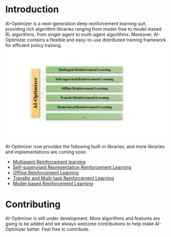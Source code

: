 
# Introduction
AI-Optimizer is a next-generation deep reinforcement learning suit, providing rich algorithm libraries ranging from model-free to model-based RL algorithms, from single-agent to multi-agent algorithms. Moreover, AI-Optimizer contains a flexible and easy-to-use distributed training framework for efficient policy training.
![](./images/AI_Optimizer_overview.png)

AI-Optimizer now provides the following built-in libraries, and more libraries and implementations are coming soon.
* [Multiagent Reinforcement learning](./libraries/MARL.md)
* [Self-supervised Representation Reinforcement Learning](./libraries/SSRL.md)
* [Offline Reinforcement Learning](./libraries/Offline_RL.md)
* [Transfer and Multi-task Reinforcement Learning](./libraries/Transfer_RL.md)
* [Model-based Reinforcement Learning](./libraries/MBRL.md)




# Contributing
AI-Optimizer is still under development. More algorithms and features are going to be added and we always welcome contributions to help make AI-Optimizer better. Feel free to contribute.



